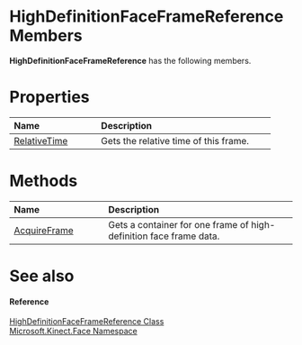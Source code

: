HighDefinitionFaceFrameReference Members  
========================================  

**HighDefinitionFaceFrameReference** has the following members.  

<span id="publicpropertiesSection"></span>

Properties  
==========  

<table>
<colgroup>
<col width="30%" />
<col width="60%" />
</colgroup>
<thead>
<tr class="header">
<th align="left">Name</th>
<th align="left">Description</th>
</tr>
</thead>
<tbody>
<tr class="odd">
<td align="left"><a href="Properties/RelativeTime_Property.md">RelativeTime</a></td>
<td align="left">Gets the relative time of this frame.</td>
</tr>
</tbody>
</table>

<span id="publicmethodsSection"></span>

Methods  
=======  

<table>
<colgroup>
<col width="30%" />
<col width="60%" />
</colgroup>
<thead>
<tr class="header">
<th align="left">Name</th>
<th align="left">Description</th>
</tr>
</thead>
<tbody>
<tr class="odd">
<td align="left"><a href="Methods/AcquireFrame_Method.md">AcquireFrame</a></td>
<td align="left">Gets a container for one frame of high-definition face frame data.</td>
</tr>
</tbody>
</table>

<span id="ID4EK"></span>

See also  
========  

<span id="ID4EM"></span>
#### Reference  

[HighDefinitionFaceFrameReference Class](../HighDefinitionFaceFrameR.md)  
 [Microsoft.Kinect.Face Namespace](../../Kinect.Face.md)  



<!--Please do not edit the data in the comment block below.-->
<!--
TOCTitle : HighDefinitionFaceFrameReference Members
RLTitle : HighDefinitionFaceFrameReference Members
KeywordF : Microsoft.Kinect.Face.HighDefinitionFaceFrameReference
KeywordF : HighDefinitionFaceFrameReference
KeywordK : HighDefinitionFaceFrameReference class
KeywordK : HighDefinitionFaceFrameReference class, all members
KeywordK : Microsoft.Kinect.Face.HighDefinitionFaceFrameReference class
HelpPriority : 1
KeywordA : AllMembers.T:Microsoft.Kinect.Face.HighDefinitionFaceFrameReference
AssetID : AllMembers.T:Microsoft.Kinect.Face.HighDefinitionFaceFrameReference
Locale : en-us
CommunityContent : 1
TargetOS : Windows
TopicType : kbSyntax
DocSet : K4Wv2
ProjType : K4Wv2Proj
Technology : Kinect for Windows
Product : Kinect for Windows SDK v2
productversion : 20
-->
